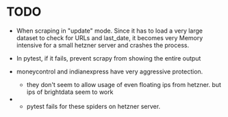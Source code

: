 # TODO

- When scraping in "update" mode. Since it has to load a very large dataset to check for URLs and last_date, it becomes very Memory intensive for a small hetzner server and crashes the process.

- In pytest, if it fails, prevent scrapy from showing the entire output
- moneycontrol and indianexpress have very aggressive protection.
  - they don't seem to allow usage of even floating ips from hetzner. but ips of brightdata seem to work
- - pytest fails for these spiders on hetzner server.
